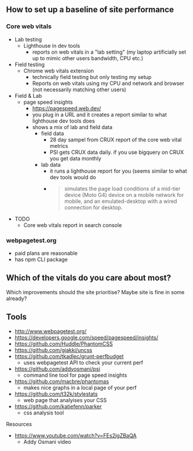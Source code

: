 
## How to set up a baseline of site performance

### Core web vitals

* Lab testing
  * Lighthouse in dev tools
    * reports on web vitals in a "lab setting" (my laptop artificially set up to mimic other users bandwidth, CPU etc.)
* Field testing
  * Chrome web vitals extension
    * technically field testing but only testing my setup
    * Reports on web vitals using my CPU and network and browser (not necessarily matching other users)
* Field & Lab
  * page speed insights
    * https://pagespeed.web.dev/
    * you plug in a URL and it creates a report similar to what lighthouse dev tools does
    * shows a mix of lab and field data
      * field data
        * 28 day sampel from CRUX report of the core web vital metrics
        * PSI gets CRUX data daily. if you use bigquery on CRUX you get data monthly
      * lab data
        * it runs a lighthouse report for you (seems similar to what dev tools would do
        * > simulates the page load conditions of a mid-tier device (Moto G4) device on a mobile network for mobile, and an emulated-desktop with a wired connection for desktop.
* TODO
  * Core web vitals report in search console

### webpagetest.org

* paid plans are reasonable
* has npm CLI package


## Which of the vitals do you care about most?

Which improvements should the site prioritise?
Maybe site is fine in some already?

## Tools

* http://www.webpagetest.org/
* https://developers.google.com/speed/pagespeed/insights/
* https://github.com/Huddle/PhantomCSS
* https://github.com/giakki/uncss
* https://github.com/tkadlec/grunt-perfbudget
    * uses webpagetest API to check your current perf
* https://github.com/addyosmani/psi
    * command line tool for page speed insights
* https://github.com/macbre/phantomas
    * makes nice graphs in a local page of your perf
* https://github.com/t32k/stylestats
    * web page that analyises your CSS
* https://github.com/katiefenn/parker
    * css analysis tool

Resources

* https://www.youtube.com/watch?v=FEs2jgZBaQA
    * Addy Osmani video


